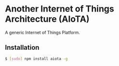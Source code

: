 # Another Internet of Things Architecture (AIoTA)

A generic Internet of Things Platform.

## Installation

``` bash
$ [sudo] npm install aiota -g
```
